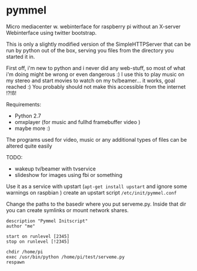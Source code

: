 pymmel
======

Micro mediacenter w. webinterface for raspberry pi without an X-server
Webinterface using twitter bootstrap.

This is only a slightly modified version of the SimpleHTTPServer that can be run by python out of the box, serving you files from the directory you started it in.

First off, i'm new to python and i never did any web-stuff, so most of what i'm doing might be wrong or even dangerous :)
I use this to play music on my stereo and start movies to watch on my tv/beamer... it works, goal reached :)
You probably should not make this accessible from the internet !?!ß!

Requirements:
* Python 2.7
* omxplayer (for music and fullhd framebuffer video )
* maybe more :)

The programs used for video, music or any additional types of files can be altered quite easily

TODO:
* wakeup tv/beamer with tvservice
* slideshow for images using fbi or something


Use it as a service with upstart (`apt-get install upstart` and ignore some warnings on raspbian )
create an upstart script  `/etc/init/pymmel.conf`

Change the paths to the basedir where you put serveme.py. Inside that dir you can create symlinks or mount network shares.


    description "Pymmel Initscript"
    author "me"

    start on runlevel [2345]
    stop on runlevel [!2345]

    chdir /home/pi
    exec /usr/bin/python /home/pi/test/serveme.py
    respawn


